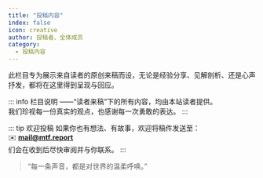 ```yaml
---
title: "投稿内容"
index: false
icon: creative
author: 投稿者、全体成员
category:
  - 投稿内容
---
```



此栏目专为展示来自读者的原创来稿而设，无论是经验分享、见解剖析、还是心声抒发，都将在这里得到呈现与回应。

::: info 栏目说明
——“读者来稿”下的所有内容，均由本站读者提供。  
我们珍视每一份真实的观点，也感谢每一次勇敢的表达。
:::

::: tip 欢迎投稿
如果你也有想法、有故事，欢迎将稿件发送至：  
✉️ **mail@mtf.report**  
们会在收到后尽快审阅并与你联系。
:::

> “每一条声音，都是对世界的温柔呼唤。”  
